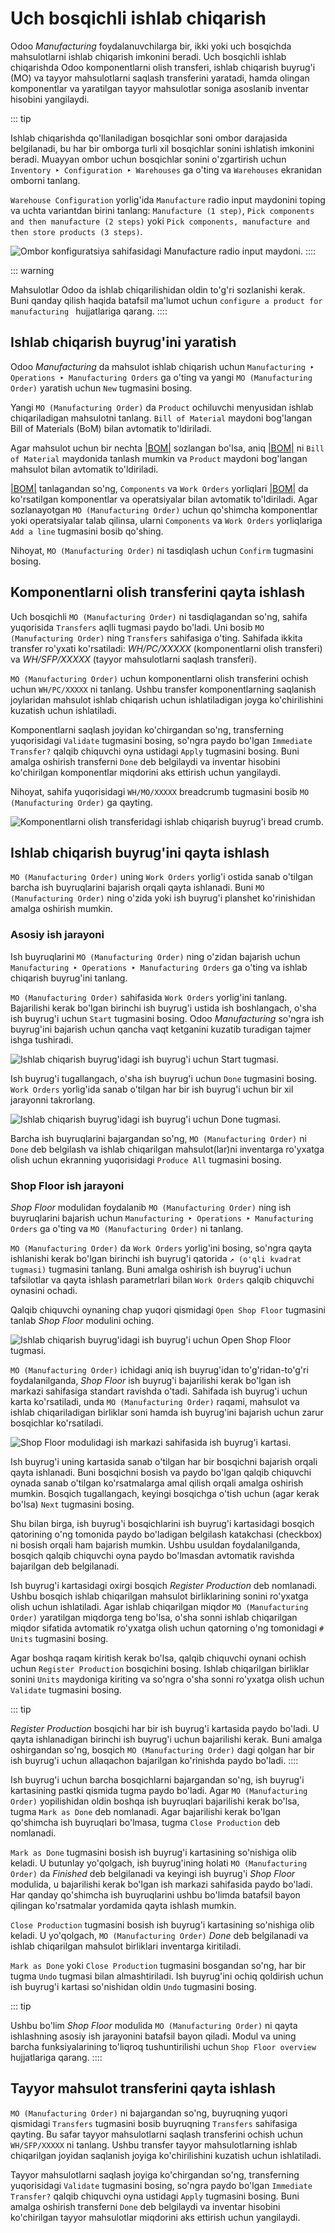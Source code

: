 # Uch bosqichli ishlab chiqarish

Odoo *Manufacturing* foydalanuvchilarga bir, ikki yoki uch bosqichda mahsulotlarni ishlab chiqarish imkonini beradi. Uch bosqichli ishlab chiqarishda Odoo komponentlarni olish transferi, ishlab chiqarish buyrug'i (MO) va tayyor mahsulotlarni saqlash transferini yaratadi, hamda olingan komponentlar va yaratilgan tayyor mahsulotlar soniga asoslanib inventar hisobini yangilaydi.

::: tip

Ishlab chiqarishda qo'llaniladigan bosqichlar soni ombor darajasida belgilanadi, bu har bir omborga turli xil bosqichlar sonini ishlatish imkonini beradi. Muayyan ombor uchun bosqichlar sonini o'zgartirish uchun
`Inventory ‣ Configuration ‣ Warehouses` ga o'ting va `Warehouses` ekranidan omborni tanlang.

`Warehouse Configuration` yorlig'ida
`Manufacture` radio input
maydonini toping va uchta variantdan birini tanlang:
`Manufacture (1 step)`, `Pick
components and then manufacture (2 steps)` yoki `Pick components, manufacture and then
store products (3 steps)`.

![Ombor konfiguratsiya sahifasidagi Manufacture radio input maydoni.](three_step_manufacturing/manufacturing-type.png)
::::

::: warning

Mahsulotlar Odoo da ishlab chiqarilishidan oldin to'g'ri sozlanishi kerak. Buni qanday qilish haqida batafsil ma'lumot uchun
`configure a product for manufacturing
` hujjatlariga qarang.
::::

## Ishlab chiqarish buyrug'ini yaratish

Odoo *Manufacturing* da mahsulot ishlab chiqarish uchun
`Manufacturing ‣ Operations ‣ Manufacturing Orders` ga o'ting va yangi
`MO (Manufacturing Order)` yaratish uchun `New` tugmasini bosing.

Yangi `MO (Manufacturing Order)` da
`Product` ochiluvchi menyusidan ishlab chiqariladigan mahsulotni tanlang. 
`Bill of Material` maydoni
bog'langan Bill of Materials (BoM) bilan avtomatik to'ldiriladi.

Agar mahsulot uchun bir nechta [\|BOM\|](##SUBST##|BOM|) sozlangan bo'lsa, aniq [\|BOM\|](##SUBST##|BOM|) ni
`Bill of Material` maydonida tanlash mumkin va
`Product` maydoni
bog'langan mahsulot bilan avtomatik to'ldiriladi.

[\|BOM\|](##SUBST##|BOM|) tanlagandan so'ng,
`Components` va
`Work Orders` yorliqlari
[\|BOM\|](##SUBST##|BOM|) da ko'rsatilgan komponentlar va operatsiyalar bilan avtomatik to'ldiriladi. Agar sozlanayotgan `MO (Manufacturing Order)` uchun qo'shimcha komponentlar yoki operatsiyalar talab qilinsa, ularni
`Components` va
`Work Orders` yorliqlariga
`Add a line` tugmasini bosib qo'shing.

Nihoyat, `MO (Manufacturing Order)` ni tasdiqlash uchun `Confirm` tugmasini bosing.

## Komponentlarni olish transferini qayta ishlash

Uch bosqichli
`MO (Manufacturing Order)` ni tasdiqlagandan so'ng,
sahifa yuqorisida `Transfers` aqlli tugmasi paydo bo'ladi. Uni bosib
`MO (Manufacturing Order)` ning
`Transfers` sahifasiga o'ting. Sahifada ikkita transfer ro'yxati ko'rsatiladi: *WH/PC/XXXXX* (komponentlarni olish transferi) va
*WH/SFP/XXXXX* (tayyor mahsulotlarni saqlash transferi).

`MO (Manufacturing Order)` uchun komponentlarni olish transferini ochish uchun `WH/PC/XXXXX` ni tanlang. Ushbu transfer komponentlarning saqlanish joylaridan mahsulot ishlab chiqarish uchun ishlatiladigan joyga ko'chirilishini kuzatish uchun ishlatiladi.

Komponentlarni saqlash joyidan ko'chirgandan so'ng, transferning yuqorisidagi
`Validate` tugmasini bosing, so'ngra paydo bo'lgan
`Immediate Transfer?` qalqib chiquvchi oyna ustidagi `Apply` tugmasini bosing. Buni amalga oshirish transferni `Done` deb belgilaydi va inventar hisobini ko'chirilgan komponentlar miqdorini aks ettirish uchun yangilaydi.

Nihoyat, sahifa yuqorisidagi `WH/MO/XXXXX` breadcrumb tugmasini bosib `MO (Manufacturing Order)` ga qayting.

![Komponentlarni olish transferidagi ishlab chiqarish buyrug'i bread crumb.](three_step_manufacturing/mo-bread-crumb.png)

## Ishlab chiqarish buyrug'ini qayta ishlash

`MO (Manufacturing Order)`
uning `Work Orders` yorlig'i ostida sanab o'tilgan barcha ish buyruqlarini bajarish orqali qayta ishlanadi. Buni
`MO (Manufacturing Order)` ning o'zida yoki ish buyrug'i planshet ko'rinishidan amalga oshirish mumkin.

### Asosiy ish jarayoni

Ish buyruqlarini
`MO (Manufacturing Order)` ning o'zidan bajarish uchun
`Manufacturing
‣ Operations ‣ Manufacturing Orders` ga o'ting va ishlab chiqarish buyrug'ini tanlang.

`MO (Manufacturing Order)` sahifasida
`Work Orders` yorlig'ini tanlang. Bajarilishi kerak bo'lgan birinchi ish buyrug'i ustida ish boshlangach, o'sha ish buyrug'i uchun
`Start` tugmasini bosing. Odoo *Manufacturing* so'ngra ish buyrug'ini bajarish uchun qancha vaqt ketganini kuzatib turadigan tajmer ishga tushiradi.

![Ishlab chiqarish buyrug'idagi ish buyrug'i uchun Start tugmasi.](three_step_manufacturing/start-button-2.png)

Ish buyrug'i tugallangach, o'sha ish buyrug'i uchun `Done` tugmasini bosing. `Work Orders` yorlig'ida sanab o'tilgan har bir ish buyrug'i uchun bir xil jarayonni takrorlang.

![Ishlab chiqarish buyrug'idagi ish buyrug'i uchun Done tugmasi.](three_step_manufacturing/done-button.png)

Barcha ish buyruqlarini bajargandan so'ng,
`MO (Manufacturing Order)` ni `Done` deb belgilash va ishlab chiqarilgan mahsulot(lar)ni inventarga ro'yxatga olish uchun ekranning yuqorisidagi
`Produce All` tugmasini bosing.

### Shop Floor ish jarayoni

*Shop Floor* modulidan foydalanib
`MO (Manufacturing Order)` ning ish buyruqlarini bajarish uchun
`Manufacturing ‣ Operations ‣ Manufacturing Orders` ga o'ting va
`MO (Manufacturing Order)` ni tanlang.

`MO (Manufacturing Order)` da
`Work Orders` yorlig'ini bosing, so'ngra qayta ishlanishi kerak bo'lgan birinchi ish buyrug'i qatorida
`↗️ (o'qli kvadrat
tugmasi)` tugmasini tanlang. Buni amalga oshirish ish buyrug'i uchun tafsilotlar va qayta ishlash parametrlari bilan
`Work Orders` qalqib chiquvchi oynasini ochadi.

Qalqib chiquvchi oynaning chap yuqori qismidagi `Open Shop Floor` tugmasini tanlab *Shop Floor* modulini oching.

![Ishlab chiqarish buyrug'idagi ish buyrug'i uchun Open Shop Floor tugmasi.](three_step_manufacturing/shop-floor-button.png)

`MO (Manufacturing Order)` ichidagi aniq ish buyrug'idan to'g'ridan-to'g'ri foydalanilganda, *Shop Floor*
ish buyrug'i bajarilishi kerak bo'lgan ish markazi sahifasiga standart ravishda o'tadi. Sahifada ish buyrug'i uchun karta ko'rsatiladi, unda
`MO (Manufacturing Order)` raqami, mahsulot va ishlab chiqariladigan birliklar soni hamda ish buyrug'ini bajarish uchun zarur bosqichlar ko'rsatiladi.

![Shop Floor modulidagi ish markazi sahifasida ish buyrug'i kartasi.](three_step_manufacturing/work-order-card.png)

Ish buyrug'i uning kartasida sanab o'tilgan har bir bosqichni bajarish orqali qayta ishlanadi. Buni bosqichni bosish va paydo bo'lgan qalqib chiquvchi oynada sanab o'tilgan ko'rsatmalarga amal qilish orqali amalga oshirish mumkin. Bosqich tugallangach, keyingi bosqichga o'tish uchun (agar kerak bo'lsa)
`Next` tugmasini bosing.

Shu bilan birga, ish buyrug'i bosqichlarini ish buyrug'i kartasidagi bosqich qatorining o'ng tomonida paydo bo'ladigan belgilash katakchasi (checkbox) ni bosish orqali ham bajarish mumkin. Ushbu usuldan foydalanilganda, bosqich qalqib chiquvchi oyna paydo bo'lmasdan avtomatik ravishda bajarilgan deb belgilanadi.

Ish buyrug'i kartasidagi oxirgi bosqich *Register Production* deb nomlanadi. Ushbu bosqich ishlab chiqarilgan mahsulot birliklarining sonini ro'yxatga olish uchun ishlatiladi. Agar ishlab chiqarilgan miqdor
`MO (Manufacturing Order)` yaratilgan miqdorga teng bo'lsa, o'sha sonni ishlab chiqarilgan miqdor sifatida avtomatik ro'yxatga olish uchun qatorning o'ng tomonidagi
`# Units` tugmasini bosing.

Agar boshqa raqam kiritish kerak bo'lsa,
qalqib chiquvchi oynani ochish uchun `Register Production` bosqichini bosing. Ishlab chiqarilgan birliklar sonini
`Units` maydoniga kiriting va so'ngra o'sha sonni ro'yxatga olish uchun
`Validate` tugmasini bosing.

::: tip

*Register Production* bosqichi har bir ish buyrug'i kartasida paydo bo'ladi. U qayta ishlanadigan birinchi ish buyrug'i uchun bajarilishi kerak. Buni amalga oshirgandan so'ng, bosqich
`MO (Manufacturing Order)` dagi qolgan har bir ish buyrug'i uchun allaqachon bajarilgan ko'rinishda paydo bo'ladi.
::::

Ish buyrug'i uchun barcha bosqichlarni bajargandan so'ng, ish buyrug'i kartasining pastki qismida tugma paydo bo'ladi. Agar
`MO (Manufacturing Order)` yopilishidan oldin boshqa ish buyruqlari bajarilishi kerak bo'lsa, tugma
`Mark as Done` deb nomlanadi. Agar bajarilishi kerak bo'lgan qo'shimcha ish buyruqlari bo'lmasa, tugma
`Close Production` deb nomlanadi.

`Mark as Done` tugmasini bosish ish buyrug'i kartasining so'nishiga olib keladi. U butunlay yo'qolgach, ish buyrug'ining holati
`MO (Manufacturing Order)` da *Finished* deb belgilanadi va keyingi ish buyrug'i *Shop Floor* modulida, u bajarilishi kerak bo'lgan ish markazi sahifasida paydo bo'ladi. Har qanday qo'shimcha ish buyruqlarini ushbu bo'limda batafsil bayon qilingan ko'rsatmalar yordamida qayta ishlash mumkin.

`Close Production` tugmasini bosish ish buyrug'i kartasining so'nishiga olib keladi. U yo'qolgach,
`MO (Manufacturing Order)` *Done* deb belgilanadi va ishlab chiqarilgan mahsulot birliklari inventarga kiritiladi.

`Mark as Done` yoki
`Close Production` tugmasini bosgandan so'ng, har bir tugma `Undo` tugmasi bilan almashtiriladi. Ish buyrug'ini ochiq qoldirish uchun ish buyrug'i kartasi so'nishidan oldin
`Undo` tugmasini bosing.

::: tip

Ushbu bo'lim *Shop Floor* modulida
`MO (Manufacturing Order)` ni qayta ishlashning asosiy ish jarayonini batafsil bayon qiladi. Modul va uning barcha funksiyalarining to'liqroq tushuntirilishi uchun `Shop Floor
overview ` hujjatlariga qarang.
::::

## Tayyor mahsulot transferini qayta ishlash

`MO (Manufacturing Order)` ni bajargandan so'ng, buyruqning yuqori qismidagi `Transfers` tugmasini bosib buyruqning `Transfers` sahifasiga qayting. Bu safar
tayyor mahsulotlarni saqlash transferini ochish uchun `WH/SFP/XXXXX` ni tanlang. Ushbu transfer tayyor mahsulotlarning ishlab chiqarilgan joyidan saqlanish joyiga ko'chirilishini kuzatish uchun ishlatiladi.

Tayyor mahsulotlarni saqlash joyiga ko'chirgandan so'ng, transferning yuqorisidagi
`Validate` tugmasini bosing, so'ngra paydo bo'lgan
`Immediate Transfer?` qalqib chiquvchi oyna ustidagi `Apply` tugmasini bosing. Buni amalga oshirish transferni `Done` deb belgilaydi va inventar hisobini ko'chirilgan tayyor mahsulotlar miqdorini aks ettirish uchun yangilaydi.